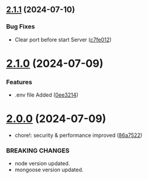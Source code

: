 ## [2.1.1](https://github.com/Emon526/Mother-Care_Backend/compare/v2.1.0...v2.1.1) (2024-07-10)


### Bug Fixes

* Clear port before start Server ([c7fe012](https://github.com/Emon526/Mother-Care_Backend/commit/c7fe012eb1b983d05003d645491a809889afbfca))



# [2.1.0](https://github.com/Emon526/Mother-Care_Backend/compare/v2.0.0...v2.1.0) (2024-07-09)


### Features

* .env file Added ([0ee3214](https://github.com/Emon526/Mother-Care_Backend/commit/0ee32147b646a838239aef30cda503d5d937c762))



# [2.0.0](https://github.com/Emon526/Mother-Care_Backend/compare/e210429cf24758e706d952b28caf6c9727b601e9...v2.0.0) (2024-07-09)


* chore!: security & performance improved ([86a7522](https://github.com/Emon526/Mother-Care_Backend/commit/86a75228e561b0976a0dada5665216b333c3c7bb))


### BREAKING CHANGES

* node version updated.
* mongoose version updated.



